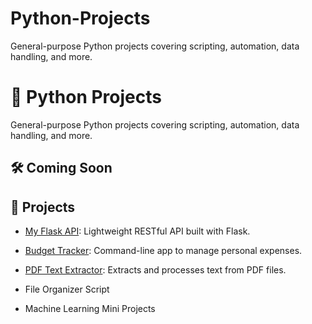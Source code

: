 # Python-Projects
General-purpose Python projects covering scripting, automation, data handling, and more.
# 🐍 Python Projects

General-purpose Python projects covering scripting, automation, data handling, and more.
## 🛠️ Coming Soon
## 📁 Projects
- [My Flask API](https://github.com/JonWilla/flask-api): Lightweight RESTful API built with Flask.
- [Budget Tracker](https://github.com/JonWilla/python-budget-tracker): Command-line app to manage personal expenses.
- [PDF Text Extractor](https://github.com/JonWilla/python-pdf-extractor): Extracts and processes text from PDF files.

- File Organizer Script
- Machine Learning Mini Projects
